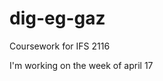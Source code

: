 # dig-eg-gaz
Coursework for IFS 2116
                      
I'm working on the week of april 17                      
